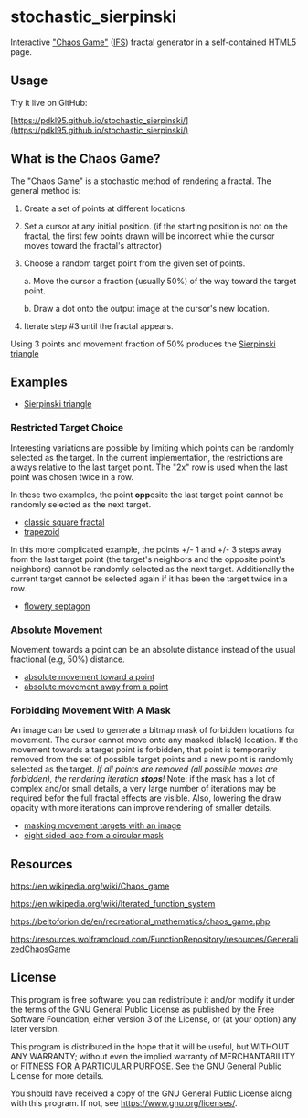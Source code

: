 # stochastic_sierpinski
Interactive ["Chaos Game"](https://en.wikipedia.org/wiki/Chaos_game) ([IFS](https://en.wikipedia.org/wiki/Iterated_function_system)) fractal generator in a self-contained HTML5 page.

## Usage

Try it live on GitHub:

[https://pdkl95.github.io/stochastic_sierpinski/](https://pdkl95.github.io/stochastic_sierpinski/)

## What is the Chaos Game?

The "Chaos Game" is a stochastic method of rendering a fractal. The general method is:

1. Create a set of points at different locations.

2. Set a cursor at any initial position. (if the starting position is not on the fractal, the first few points drawn will be incorrect while the cursor moves toward the fractal's attractor)

3. Choose a random target point from the given set of points.

    a. Move the cursor a fraction (usually 50%) of the way toward the target point.

    b. Draw a dot onto the output image at the cursor's new location.

4. Iterate step #3 until the fractal appears.

Using 3 points and movement fraction of 50% produces the [Sierpinski triangle](https://en.wikipedia.org/wiki/Sierpinski_triangle)

## Examples

* [Sierpinski triangle](https://pdkl95.github.io/stochastic_sierpinski/#{%22points%22:[{%22name%22:%22A%22,%22x%22:211,%22y%22:41.1923788646684,%22move_perc%22:50,%22move_mode%22:%22percent%22,%22color%22:%22#ff0000%22},{%22name%22:%22B%22,%22x%22:403,%22y%22:376.1923788646684,%22move_perc%22:50,%22move_mode%22:%22percent%22,%22color%22:%22#00ff00%22},{%22name%22:%22C%22,%22x%22:17,%22y%22:377.1923788646684,%22move_perc%22:50,%22move_mode%22:%22percent%22,%22color%22:%22#0000ff%22}],%22restrictions%22:{%22single%22:[],%22double%22:[]},%22options%22:{%22canvas_width%22:420,%22canvas_height%22:420,%22lock_aspect%22:true,%22draw_opacity%22:35,%22draw_style%22:%22color_blend_prev_color%22,%22data_source%22:%22dest%22,%22all_points_move_perc%22:50,%22move_absolute_magnitude%22:100,%22move_range_min%22:0,%22move_range_max%22:100,%22imgmask%22:{%22enabled%22:false,%22threshold%22:1,%22oversample%22:1,%22scale%22:{%22width%22:50,%22height%22:50},%22offset%22:{%22x%22:0,%22y%22:0}}}})

### Restricted Target Choice

Interesting variations are possible by limiting which points can be randomly selected as the target. In the current implementation, the restrictions are always relative to the last target point. The "2x" row is used when the last point was chosen twice in a row.

In these two examples, the point **opp**osite the last target point cannot be randomly selected as the next target.

* [classic square fractal](https://pdkl95.github.io/stochastic_sierpinski/#{%22points%22:[{%22name%22:%22A%22,%22x%22:419.5,%22y%22:1.5,%22move_perc%22:50,%22color%22:%22#ff0000%22},{%22name%22:%22B%22,%22x%22:419.5,%22y%22:419.5,%22move_perc%22:50,%22color%22:%22#80ff00%22},{%22name%22:%22C%22,%22x%22:1.5,%22y%22:419.5,%22move_perc%22:50,%22color%22:%22#00ffff%22},{%22name%22:%22D%22,%22x%22:1.5,%22y%22:1.5,%22move_perc%22:50,%22color%22:%22#7f00ff%22}],%22restrictions%22:{%22single%22:[%22prev3%22,%22next3%22,%22opposite%22],%22double%22:[]},%22options%22:{%22canvas_width%22:420,%22canvas_height%22:420,%22draw_style%22:%22color_blend_prev_color%22,%22draw_opacity%22:35}})
* [trapezoid](https://pdkl95.github.io/stochastic_sierpinski/#{%22points%22:[{%22name%22:%22A%22,%22x%22:398,%22y%22:341,%22move_perc%22:50,%22move_mode%22:%22percent%22,%22color%22:%22#ff0000%22},{%22name%22:%22B%22,%22x%22:304,%22y%22:59,%22move_perc%22:50,%22move_mode%22:%22percent%22,%22color%22:%22#80ff00%22},{%22name%22:%22C%22,%22x%22:116,%22y%22:59,%22move_perc%22:50,%22move_mode%22:%22percent%22,%22color%22:%22#00ffff%22},{%22name%22:%22D%22,%22x%22:22,%22y%22:341,%22move_perc%22:50,%22move_mode%22:%22percent%22,%22color%22:%22#7f00ff%22}],%22restrictions%22:{%22single%22:[%22opposite%22],%22double%22:[]},%22options%22:{%22canvas_width%22:420,%22canvas_height%22:420,%22lock_aspect%22:true,%22draw_opacity%22:35,%22draw_style%22:%22color_blend_prev_target%22,%22data_source%22:%22dest%22,%22all_points_move_perc%22:50,%22move_absolute_magnitude%22:100,%22move_range_min%22:0,%22move_range_max%22:100,%22imgmask%22:{%22enabled%22:false,%22threshold%22:1,%22oversample%22:1,%22scale%22:{%22width%22:50,%22height%22:50},%22offset%22:{%22x%22:0,%22y%22:0}}}})

In this more complicated example, the points +/- 1 and +/- 3 steps away from the last target point (the target's neighbors and the opposite point's neighbors) cannot be randomly selected as the next target. Additionally the current target cannot be selected again if it has been the target twice in a row.

* [flowery septagon](https://pdkl95.github.io/stochastic_sierpinski/#{%22points%22:[{%22name%22:%22A%22,%22x%22:211,%22y%22:10,%22move_perc%22:%2250%22,%22color%22:%22#ff0000%22},{%22name%22:%22B%22,%22x%22:366,%22y%22:86,%22move_perc%22:%2250%22,%22color%22:%22#ffdb00%22},{%22name%22:%22C%22,%22x%22:404,%22y%22:254,%22move_perc%22:%2250%22,%22color%22:%22#49ff00%22},{%22name%22:%22D%22,%22x%22:296,%22y%22:390,%22move_perc%22:%2250%22,%22color%22:%22#00ff92%22},{%22name%22:%22E%22,%22x%22:124,%22y%22:390,%22move_perc%22:%2250%22,%22color%22:%22#0092ff%22},{%22name%22:%22F%22,%22x%22:16,%22y%22:254,%22move_perc%22:%2250%22,%22color%22:%22#4900ff%22},{%22name%22:%22G%22,%22x%22:54,%22y%22:86,%22move_perc%22:%2250%22,%22color%22:%22#ff00db%22}],%22restrictions%22:{%22single%22:[%22prev1%22,%22prev3%22,%22next1%22,%22next3%22],%22double%22:[%22self%22]},%22options%22:{%22canvas_width%22:420,%22canvas_height%22:420,%22draw_style%22:%22color_blend_prev_color%22,%22draw_opacity%22:25}})

### Absolute Movement

Movement towards a point can be an absolute distance instead of the usual fractional (e.g, 50%) distance.

* [absolute movement toward a point](https://pdkl95.github.io/stochastic_sierpinski/#{%22points%22:[{%22name%22:%22A%22,%22x%22:210,%22y%22:212,%22move_perc%22:%22200%22,%22move_mode%22:%22absolute%22,%22color%22:%22#ff0000%22},{%22name%22:%22B%22,%22x%22:399,%22y%22:400,%22move_perc%22:%2250%22,%22move_mode%22:%22percent%22,%22color%22:%22#00ff00%22},{%22name%22:%22C%22,%22x%22:20,%22y%22:400,%22move_perc%22:%2250%22,%22move_mode%22:%22percent%22,%22color%22:%22#0000ff%22}],%22restrictions%22:{%22single%22:[],%22double%22:[]},%22options%22:{%22canvas_width%22:420,%22canvas_height%22:420,%22draw_opacity%22:35,%22draw_style%22:%22mono%22,%22data_source%22:%22dest%22,%22all_points_move_perc%22:%2250%22,%22move_absolute_magnitude%22:100,%22move_range_min%22:%220%22,%22move_range_max%22:%22200%22}})
* [absolute movement away from a point](https://pdkl95.github.io/stochastic_sierpinski/#{%22points%22:[{%22name%22:%22A%22,%22x%22:210,%22y%22:130,%22move_perc%22:%22200%22,%22move_mode%22:%22absolute%22,%22color%22:%22#ff0000%22},{%22name%22:%22B%22,%22x%22:360,%22y%22:340,%22move_perc%22:%2250%22,%22move_mode%22:%22percent%22,%22color%22:%22#00ff00%22},{%22name%22:%22C%22,%22x%22:60,%22y%22:340,%22move_perc%22:%2250%22,%22move_mode%22:%22percent%22,%22color%22:%22#0000ff%22}],%22restrictions%22:{%22single%22:[],%22double%22:[]},%22options%22:{%22canvas_width%22:420,%22canvas_height%22:420,%22draw_opacity%22:30,%22draw_style%22:%22mono%22,%22data_source%22:%22orig%22,%22all_points_move_perc%22:%2250%22,%22move_absolute_magnitude%22:100,%22move_range_min%22:%220%22,%22move_range_max%22:%22200%22}})

### Forbidding Movement With A Mask

An image can be used to generate a bitmap mask of forbidden locations for movement. The cursor cannot move onto any masked (black) location. If the movement towards a target point is forbidden, that point is temporarily removed from the set of possible target points and a new point is randomly selected as the target. _If all points are removed (all possible moves are forbidden), the rendering iteration **stops**!_ Note: if the mask has a lot of complex and/or small details, a very large number of iterations may be required befor the full fractal effects are visible. Also, lowering the draw opacity with more iterations can improve rendering of smaller details.

* [masking movement targets with an image](https://pdkl95.github.io/stochastic_sierpinski/#{%22points%22:[{%22name%22:%22A%22,%22x%22:211,%22y%22:41.1923788646684,%22move_perc%22:50,%22move_mode%22:%22percent%22,%22color%22:%22#ff0000%22},{%22name%22:%22B%22,%22x%22:403,%22y%22:376.1923788646684,%22move_perc%22:50,%22move_mode%22:%22percent%22,%22color%22:%22#00ff00%22},{%22name%22:%22C%22,%22x%22:17,%22y%22:377.1923788646684,%22move_perc%22:50,%22move_mode%22:%22percent%22,%22color%22:%22#0000ff%22}],%22restrictions%22:{%22single%22:[],%22double%22:[]},%22options%22:{%22canvas_width%22:420,%22canvas_height%22:420,%22lock_aspect%22:true,%22draw_opacity%22:35,%22draw_style%22:%22color_blend_prev_color%22,%22data_source%22:%22dest%22,%22all_points_move_perc%22:50,%22move_absolute_magnitude%22:100,%22move_range_min%22:0,%22move_range_max%22:100,%22imgmask%22:{%22enabled%22:true,%22threshold%22:1,%22oversample%22:1,%22scale%22:{%22width%22:34,%22height%22:34},%22offset%22:{%22x%22:0,%22y%22:55},%22mask_image_url%22:%22masks/circle.png%22}}})
* [eight sided lace from a circular mask](https://pdkl95.github.io/stochastic_sierpinski/#{%22points%22:[{%22name%22:%22A%22,%22x%22:321,%22y%22:10,%22move_perc%22:50,%22move_mode%22:%22percent%22,%22color%22:%22#ff0000%22},{%22name%22:%22B%22,%22x%22:539,%22y%22:101,%22move_perc%22:50,%22move_mode%22:%22percent%22,%22color%22:%22#ffbf00%22},{%22name%22:%22C%22,%22x%22:630,%22y%22:320,%22move_perc%22:50,%22move_mode%22:%22percent%22,%22color%22:%22#80ff00%22},{%22name%22:%22D%22,%22x%22:539,%22y%22:539,%22move_perc%22:50,%22move_mode%22:%22percent%22,%22color%22:%22#00ff40%22},{%22name%22:%22E%22,%22x%22:321,%22y%22:630,%22move_perc%22:50,%22move_mode%22:%22percent%22,%22color%22:%22#00ffff%22},{%22name%22:%22F%22,%22x%22:101,%22y%22:539,%22move_perc%22:50,%22move_mode%22:%22percent%22,%22color%22:%22#0040ff%22},{%22name%22:%22G%22,%22x%22:10,%22y%22:323,%22move_perc%22:50,%22move_mode%22:%22percent%22,%22color%22:%22#7f00ff%22},{%22name%22:%22H%22,%22x%22:101,%22y%22:101,%22move_perc%22:50,%22move_mode%22:%22percent%22,%22color%22:%22#ff00bf%22}],%22restrictions%22:{%22single%22:[%22prev2%22,%22next2%22,%22opposite%22],%22double%22:[%22prev1%22,%22prev3%22,%22next1%22,%22next3%22]},%22options%22:{%22canvas_width%22:640,%22canvas_height%22:640,%22lock_aspect%22:true,%22draw_opacity%22:35,%22draw_style%22:%22color_blend_prev_color%22,%22data_source%22:%22dest%22,%22all_points_move_perc%22:50,%22move_absolute_magnitude%22:100,%22move_range_min%22:0,%22move_range_max%22:100,%22imgmask%22:{%22enabled%22:true,%22threshold%22:177,%22oversample%22:1,%22scale%22:{%22width%22:48,%22height%22:48},%22offset%22:{%22x%22:0,%22y%22:0},%22mask_image_url%22:%22masks/circle.png%22}}})

## Resources

https://en.wikipedia.org/wiki/Chaos_game

https://en.wikipedia.org/wiki/Iterated_function_system

https://beltoforion.de/en/recreational_mathematics/chaos_game.php

https://resources.wolframcloud.com/FunctionRepository/resources/GeneralizedChaosGame

## License

This program is free software: you can redistribute it and/or modify
it under the terms of the GNU General Public License as published by
the Free Software Foundation, either version 3 of the License, or
(at your option) any later version.

This program is distributed in the hope that it will be useful,
but WITHOUT ANY WARRANTY; without even the implied warranty of
MERCHANTABILITY or FITNESS FOR A PARTICULAR PURPOSE.  See the
GNU General Public License for more details.

You should have received a copy of the GNU General Public License
along with this program.  If not, see <https://www.gnu.org/licenses/>.
